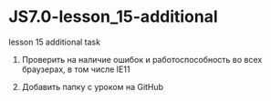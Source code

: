 # JS7.0-lesson_15-additional
lesson 15 additional task

1) Проверить на наличие ошибок и работоспособность во всех браузерах, в том числе IE11

2) Добавить папку с уроком на GitHub